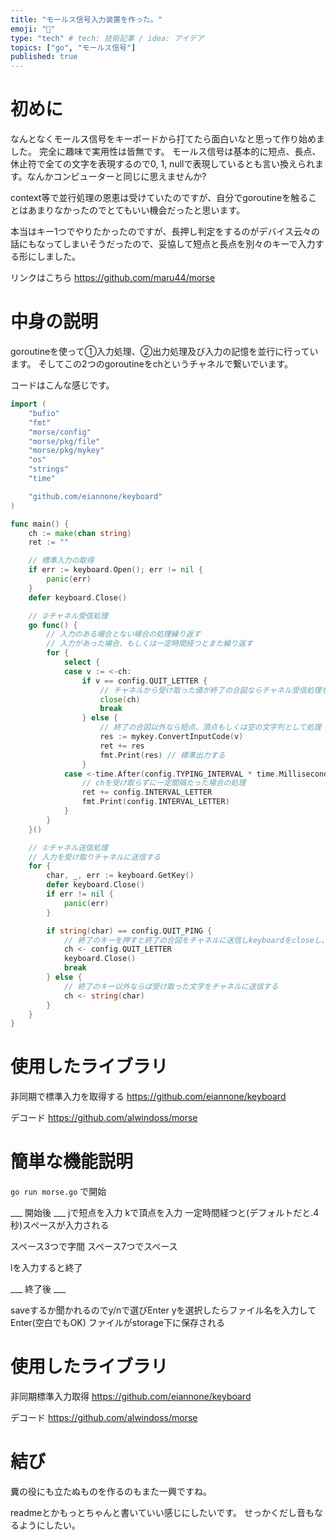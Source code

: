 ```yaml
---
title: "モールス信号入力装置を作った。"
emoji: "🐾"
type: "tech" # tech: 技術記事 / idea: アイデア
topics: ["go", "モールス信号"]
published: true
---
```


# 初めに
なんとなくモールス信号をキーボードから打てたら面白いなと思って作り始めました。
完全に趣味で実用性は皆無です。
モールス信号は基本的に短点、長点、休止符で全ての文字を表現するので0, 1, nullで表現しているとも言い換えられます。なんかコンピューターと同じに思えませんか?

context等で並行処理の恩恵は受けていたのですが、自分でgoroutineを触ることはあまりなかったのでとてもいい機会だったと思います。

本当はキー1つでやりたかったのですが、長押し判定をするのがデバイス云々の話にもなってしまいそうだったので、妥協して短点と長点を別々のキーで入力する形にしました。

リンクはこちら
https://github.com/maru44/morse

# 中身の説明

goroutineを使って①入力処理、②出力処理及び入力の記憶を並行に行っています。
そしてこの2つのgoroutineをchというチャネルで繋いでいます。

コードはこんな感じです。

```go:morse.go
import (
	"bufio"
	"fmt"
	"morse/config"
	"morse/pkg/file"
	"morse/pkg/mykey"
	"os"
	"strings"
	"time"

	"github.com/eiannone/keyboard"
)

func main() {
	ch := make(chan string)
	ret := ""

	// 標準入力の取得
	if err := keyboard.Open(); err != nil {
		panic(err)
	}
	defer keyboard.Close()

	// ②チャネル受信処理
	go func() {
		// 入力のある場合とない場合の処理繰り返す
		// 入力があった場合、もしくは一定時間経つとまた繰り返す
		for {
			select {
			case v := <-ch:
				if v == config.QUIT_LETTER {
					// チャネルから受け取った値が終了の合図ならチャネル受信処理を終了させる
					close(ch)
					break
				} else {
					// 終了の合図以外なら短点、頂点もしくは空の文字列として処理
					res := mykey.ConvertInputCode(v)
					ret += res
					fmt.Print(res) // 標準出力する
				}
			case <-time.After(config.TYPING_INTERVAL * time.Millisecond):
				// chを受け取らずに一定間隔たった場合の処理
				ret += config.INTERVAL_LETTER
				fmt.Print(config.INTERVAL_LETTER)
			}
		}
	}()

	// ①チャネル送信処理
	// 入力を受け取りチャネルに送信する
	for {
		char, _, err := keyboard.GetKey()
		defer keyboard.Close()
		if err != nil {
			panic(err)
		}

		if string(char) == config.QUIT_PING {
			// 終了のキーを押すと終了の合図をチャネルに送信しkeyboardをcloseし、入力処理を終了させる
			ch <- config.QUIT_LETTER
			keyboard.Close()
			break
		} else {
			// 終了のキー以外ならば受け取った文字をチャネルに送信する
			ch <- string(char)
		}
	}
}
```

# 使用したライブラリ

非同期で標準入力を取得する
https://github.com/eiannone/keyboard

デコード
https://github.com/alwindoss/morse

# 簡単な機能説明

`go run morse.go`
で開始

___ 開始後 ___
jで短点を入力
kで頂点を入力
一定時間経つと(デフォルトだと.4秒)スペースが入力される

スペース3つで字間
スペース7つでスペース

lを入力すると終了

___ 終了後 ___

saveするか聞かれるのでy/nで選びEnter
yを選択したらファイル名を入力してEnter(空白でもOK)
ファイルがstorage下に保存される

# 使用したライブラリ

非同期標準入力取得
https://github.com/eiannone/keyboard

デコード
https://github.com/alwindoss/morse


# 結び

糞の役にも立たぬものを作るのもまた一興ですね。

readmeとかもっとちゃんと書いていい感じにしたいです。
せっかくだし音もなるようにしたい。
